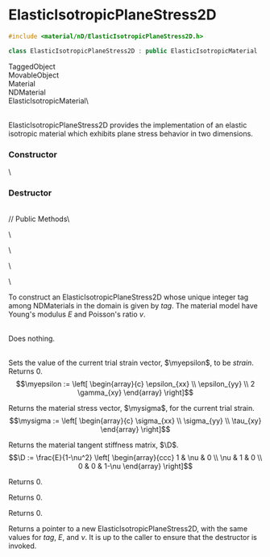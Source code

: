 # ElasticIsotropicPlaneStress2D 

```cpp
#include <material/nD/ElasticIsotropicPlaneStress2D.h>

class ElasticIsotropicPlaneStress2D : public ElasticIsotropicMaterial
```

TaggedObject\
MovableObject\
Material\
NDMaterial\
ElasticIsotropicMaterial\

\
ElasticIsotropicPlaneStress2D provides the implementation of an elastic
isotropic material which exhibits plane stress behavior in two
dimensions.

### Constructor

\
### Destructor

\
// Public Methods\

\

\

\

\

To construct an ElasticIsotropicPlaneStress2D whose unique integer tag
among NDMaterials in the domain is given by *tag*. The material model
have Young's modulus *E* and Poisson's ratio *v*.

\
Does nothing.

\
Sets the value of the current trial strain vector, $\myepsilon$, to be
*strain*. Returns $0$.
$$\myepsilon := \left[
   \begin{array}{c}
       \epsilon_{xx} \\
       \epsilon_{yy}   \\
       2 \gamma_{xy}   
   \end{array} 
 \right]$$


Returns the material stress vector, $\mysigma$, for the current trial
strain.
$$\mysigma := \left[
   \begin{array}{c}
       \sigma_{xx} \\
       \sigma_{yy}   \\
       \tau_{xy}   
   \end{array} 
 \right]$$


Returns the material tangent stiffness matrix, $\D$.
$$\D := \frac{E}{1-\nu^2} \left[
   \begin{array}{ccc}
         1 & \nu &     0 \\
       \nu &   1 &     0 \\
         0 &   0 & 1-\nu
   \end{array} 
 \right]$$


Returns $0$.

Returns $0$.

Returns $0$.

Returns a pointer to a new ElasticIsotropicPlaneStress2D, with the same
values for *tag*, *E*, and $\nu$. It is up to the caller to ensure that
the destructor is invoked.
